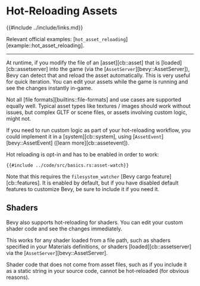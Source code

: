 # Hot-Reloading Assets

{{#include ../include/links.md}}

Relevant official examples:
[`hot_asset_reloading`][example::hot_asset_reloading].

---

At runtime, if you modify the file of an [asset][cb::asset]
that is [loaded][cb::assetserver] into the game (via the
[`AssetServer`][bevy::AssetServer]), Bevy can detect that and reload the
asset automatically. This is very useful for quick iteration. You can edit
your assets while the game is running and see the changes instantly in-game.

Not all [file formats][builtins::file-formats] and use cases are supported
equally well. Typical asset types like textures / images should work without
issues, but complex GLTF or scene files, or assets involving custom logic,
might not.

If you need to run custom logic as part of your hot-reloading
workflow, you could implement it in a [system][cb::system], using
[`AssetEvent`][bevy::AssetEvent] ([learn more][cb::assetevent]).

Hot reloading is opt-in and has to be enabled in order to work:

```rust,no_run,noplayground
{{#include ../code/src/basics.rs:asset-watch}}
```

Note that this requires the `filesystem_watcher` [Bevy cargo
feature][cb::features]. It is enabled by default, but if you have disabled
default features to customize Bevy, be sure to include it if you need it.

## Shaders

Bevy also supports hot-reloading for shaders. You can edit your custom shader
code and see the changes immediately.

This works for any shader loaded from a file path, such as shaders specified
in your Materials definitions, or shaders [loaded][cb::assetserver] via the
[`AssetServer`][bevy::AssetServer].

Shader code that does not come from asset files, such as if you include it
as a static string in your source code, cannot be hot-reloaded (for obvious
reasons).
